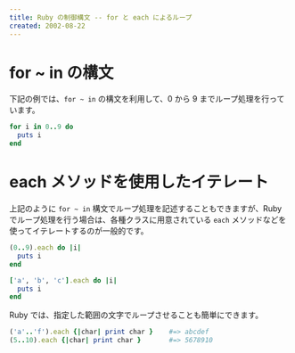 ```yaml
---
title: Ruby の制御構文 -- for と each によるループ
created: 2002-08-22
---
```


for ~ in の構文
====
下記の例では、`for ~ in` の構文を利用して、0 から 9 までループ処理を行っています。

```ruby
for i in 0..9 do
  puts i
end
```


each メソッドを使用したイテレート
====
上記のように `for ~ in` 構文でループ処理を記述することもできますが、Ruby でループ処理を行う場合は、各種クラスに用意されている `each` メソッドなどを使ってイテレートするのが一般的です。

```ruby
(0..9).each do |i|
  puts i
end

['a', 'b', 'c'].each do |i|
  puts i
end
```

Ruby では、指定した範囲の文字でループさせることも簡単にできます。

```ruby
('a'..'f').each {|char| print char }    #=> abcdef
(5..10).each {|char| print char }       #=> 5678910
```

